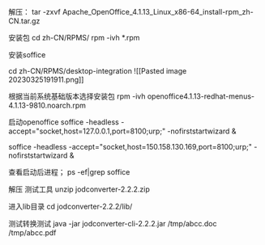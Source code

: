 解压：
tar -zxvf Apache_OpenOffice_4.1.13_Linux_x86-64_install-rpm_zh-CN.tar.gz

安装包
cd  zh-CN/RPMS/
rpm -ivh *.rpm

安装soffice

cd  zh-CN/RPMS/desktop-integration
![[Pasted image 20230325191911.png]]

根据当前系统基础版本选择安装包
rpm -ivh openoffice4.1.13-redhat-menus-4.1.13-9810.noarch.rpm

启动openoffice
soffice -headless -accept="socket,host=127.0.0.1,port=8100;urp;" -nofirststartwizard &

soffice -headless -accept="socket,host=150.158.130.169,port=8100;urp;" -nofirststartwizard &

查看启动后进程；
ps -ef|grep soffice

解压 测试工具
unzip jodconverter-2.2.2.zip

进入lib目录
cd jodconverter-2.2.2/lib/

测试转换测试
java -jar jodconverter-cli-2.2.2.jar /tmp/abcc.doc /tmp/abcc.pdf
